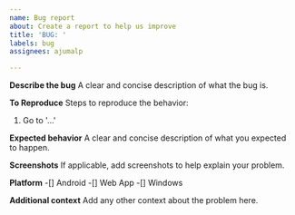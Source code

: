 ```yaml
---
name: Bug report
about: Create a report to help us improve
title: 'BUG: '
labels: bug
assignees: ajumalp

---
```


**Describe the bug**
A clear and concise description of what the bug is.

**To Reproduce**
Steps to reproduce the behavior:
1. Go to '...'

**Expected behavior**
A clear and concise description of what you expected to happen.

**Screenshots**
If applicable, add screenshots to help explain your problem.

**Platform**
 -[] Android
 -[] Web App
 -[] Windows

**Additional context**
Add any other context about the problem here.
